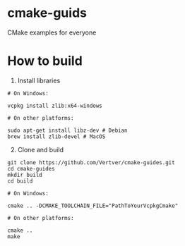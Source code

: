 # cmake-guids
CMake examples for everyone

# How to build

1. Install libraries
```
# On Windows:

vcpkg install zlib:x64-windows

# On other platforms:

sudo apt-get install libz-dev # Debian
brew install zlib-devel # MacOS
```

2. Clone and build
```
git clone https://github.com/Vertver/cmake-guides.git
cd cmake-guides
mkdir build
cd build

# On Windows:

cmake .. -DCMAKE_TOOLCHAIN_FILE="PathToYourVcpkgCmake"

# On other platforms:

cmake ..
make
```

